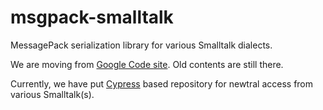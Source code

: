 msgpack-smalltalk
=================

MessagePack serialization library for various Smalltalk dialects.

We are moving from [Google Code site](http://code.google.com/p/messagepack-st/). Old contents are still there.

Currently, we have put [Cypress](https://github.com/CampSmalltalk/Cypress/blob/master/README.md) based repository for newtral access from various Smalltalk(s).





